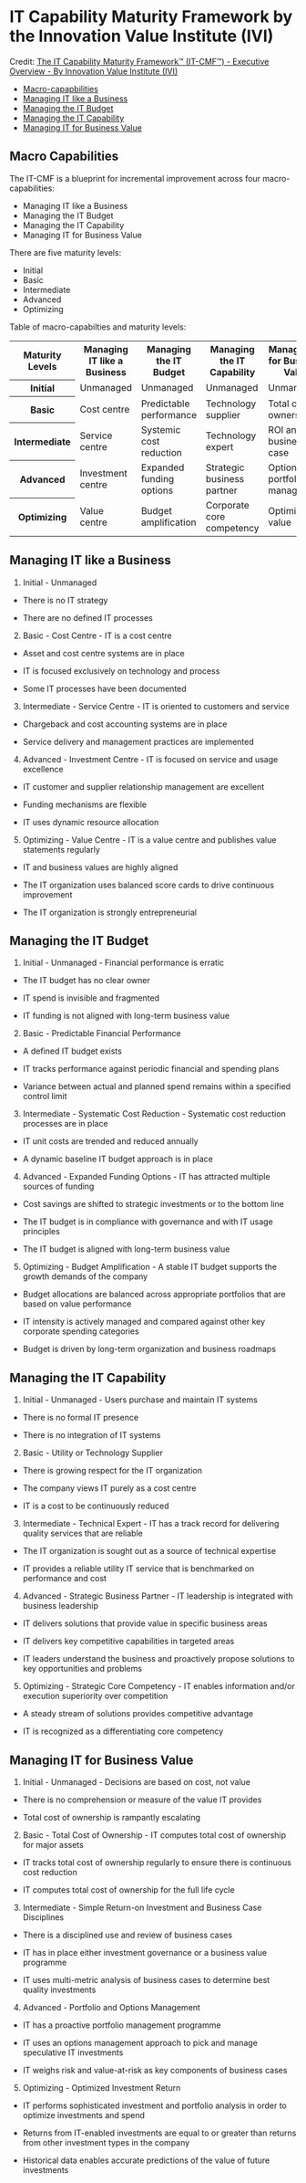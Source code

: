 # IT Capability Maturity Framework by the Innovation Value Institute (IVI)

Credit:  [The IT Capability Maturity Framework™ (IT-CMF™) - Executive Overview - By Innovation Value Institute (IVI)](
https://www.vanharen.net/Player/eKnowledge/execoverview_itcmf_web.pdf)

* [Macro-capapbilities](#macro-capabilities)
* [Managing IT like a Business](#managing-it-like-a-business)
* [Managing the IT Budget](#managing-the-it-budget)
* [Managing the IT Capability](#managing-the-it-capability)
* [Managing IT for Business Value](#managing-it-for-business-value)


<h2><a name="macro-capabilties">Macro Capabilities</a></h2>

The IT-CMF is a blueprint for incremental improvement across four macro-capabilities:

* Managing IT like a Business
* Managing the IT Budget
* Managing the IT Capability
* Managing IT for Business Value

There are five maturity levels:

* Initial
* Basic
* Intermediate
* Advanced
* Optimizing

Table of macro-capabilties and maturity levels:

<table>

<tr>
<th>Maturity Levels</th>
<th>Managing IT like a Business</th>
<th>Managing the IT Budget</th>
<th>Managing the IT Capability</th>
<th>Managing IT for Business Value</th>
</tr>

<tr>
<th>Initial</th>
<td>Unmanaged</td>
<td>Unmanaged</td>
<td>Unmanaged</td>
<td>Unmanaged</td>
</tr>

<tr>
<th>Basic</th>
<td>Cost centre</td>
<td>Predictable performance</td>
<td>Technology supplier</td>
<td>Total cost of ownership</td>
</tr>

<tr>
<th>Intermediate</th>
<td>Service centre</td>
<td>Systemic cost reduction</td>
<td>Technology expert</td>
<td>ROI and business case</td>
</tr>

<tr>
<th>Advanced</th>
<td>Investment centre</td>
<td>Expanded funding options</td>
<td>Strategic business partner</td>
<td>Options and portfolio management</td>
</tr>

<tr>
<th>Optimizing</th>
<td>Value centre</td>
<td>Budget amplification</td>
<td>Corporate core competency</td>
<td>Optimized value</td>
</tr>

</table>


<h2><a name="managing-it-like-a-business">Managing IT like a Business</a></h2>

1. Initial - Unmanaged

  * There is no IT strategy

  * There are no defined IT processes

2. Basic - Cost Centre - IT is a cost centre

  * Asset and cost centre systems are in place

  * IT is focused exclusively on technology and process

  * Some IT processes have been documented

3. Intermediate - Service Centre - IT is oriented to customers and service

  * Chargeback and cost accounting systems are in place

  * Service delivery and management practices are implemented

4. Advanced - Investment Centre - IT is focused on service and usage excellence

  * IT customer and supplier relationship management are excellent

  * Funding mechanisms are flexible

  * IT uses dynamic resource allocation

5. Optimizing - Value Centre - IT is a value centre and publishes value statements regularly

  * IT and business values are highly aligned

  * The IT organization uses balanced score cards to drive continuous improvement

  * The IT organization is strongly entrepreneurial


<h2><a name="managing-the-it-budget">Managing the IT Budget</a></h2>

1. Initial - Unmanaged - Financial performance is erratic

  * The IT budget has no clear owner

  * IT spend is invisible and fragmented

  * IT funding is not aligned with long-term business value

2. Basic - Predictable Financial Performance

  * A defined IT budget exists

  * IT tracks performance against periodic financial and spending plans

  * Variance between actual and planned spend remains within a specified control limit

3. Intermediate - Systematic Cost Reduction - Systematic cost reduction processes are in place

  * IT unit costs are trended and reduced annually

  * A dynamic baseline IT budget approach is in place

4. Advanced - Expanded Funding Options - IT has attracted multiple sources of funding

  * Cost savings are shifted to strategic investments or to the bottom line

  * The IT budget is in compliance with governance and with IT usage principles

  * The IT budget is aligned with long-term business value

5. Optimizing - Budget Amplification - A stable IT budget supports the growth demands of the company

  * Budget allocations are balanced across appropriate portfolios that are based on value performance

  * IT intensity is actively managed and compared against other key corporate spending categories

  * Budget is driven by long-term organization and business roadmaps


<h2><a name="managing-the-it-capability">Managing the IT Capability</a></h2>

1. Initial - Unmanaged - Users purchase and maintain IT systems

  * There is no formal IT presence

  * There is no integration of IT systems

2. Basic - Utility or Technology Supplier

  * There is growing respect for the IT organization

  * The company views IT purely as a cost centre

  * IT is a cost to be continuously reduced

3. Intermediate - Technical Expert - IT has a track record for delivering quality services that are reliable

  * The IT organization is sought out as a source of technical expertise

  * IT provides a reliable utility IT service that is benchmarked on performance and cost

4. Advanced - Strategic Business Partner - IT leadership is integrated with business leadership

  * IT delivers solutions that provide value in specific business areas

  * IT delivers key competitive capabilities in targeted areas

  * IT leaders understand the business and proactively propose solutions to key opportunities and problems

5. Optimizing - Strategic Core Competency - IT enables information and/or execution superiority over competition

  * A steady stream of solutions provides competitive advantage

  * IT is recognized as a differentiating core competency


<h2><a name="managing-it-for-business-value">Managing IT for Business Value</a></h2>

1. Initial - Unmanaged - Decisions are based on cost, not value

  * There is no comprehension or measure of the value IT provides

  * Total cost of ownership is rampantly escalating

2. Basic - Total Cost of Ownership - IT computes total cost of ownership for major assets

  * IT tracks total cost of ownership regularly to ensure there is continuous cost reduction

  * IT computes total cost of ownership for the full life cycle

3. Intermediate - Simple Return-on Investment and Business Case Disciplines

  * There is a disciplined use and review of business cases

  * IT has in place either investment governance or a business value programme

  * IT uses multi-metric analysis of business cases to determine best quality investments

4. Advanced - Portfolio and Options Management

  * IT has a proactive portfolio management programme

  * IT uses an options management approach to pick and manage speculative IT investments

  * IT weighs risk and value-at-risk as key components of business cases

5. Optimizing - Optimized Investment Return

  * IT performs sophisticated investment and portfolio analysis in order to optimize investments and spend

  * Returns from IT-enabled investments are equal to or greater than returns from other investment types in the company

  * Historical data enables accurate predictions of the value of future investments
